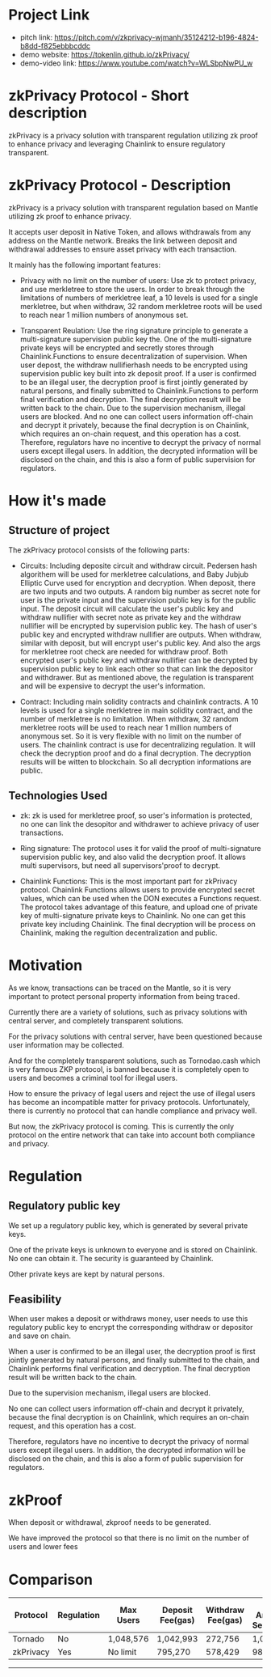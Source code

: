 # Project Link
- pitch link: https://pitch.com/v/zkprivacy-wjmanh/35124212-b196-4824-b8dd-f825ebbbcddc
- demo website: https://tokenlin.github.io/zkPrivacy/
- demo-video link:  https://www.youtube.com/watch?v=WLSbpNwPU_w


# zkPrivacy Protocol - Short description

zkPrivacy is a privacy solution with transparent regulation utilizing zk proof to enhance privacy and leveraging Chainlink to ensure regulatory transparent.


# zkPrivacy Protocol - Description

zkPrivacy is a privacy solution with transparent regulation based on Mantle utilizing zk proof to enhance privacy. 

It accepts user deposit in Native Token, and allows withdrawals from any address on the Mantle network. Breaks the link between deposit and withdrawal addresses to ensure asset privacy with each transaction.

It mainly has the following important features:

- Privacy with no limit on the number of users: Use zk to protect privacy, and use merkletree to store the users. In order to break through the limitations of numbers of merkletree leaf, a 10 levels is used for a single merkletree, but when withdraw, 32 random merkletree roots will be used to reach near 1 million numbers of anonymous set.

- Transparent Reulation: Use the ring signature principle to generate a multi-signature supervision public key the. One of the multi-signature private keys will be encrypted and secretly stores through Chainlink.Functions to ensure decentralization of supervision. When user depost, the withdraw nullifierhash needs to be encrypted using supervision public key built into zk deposit proof. If a user is confirmed to be an illegal user, the decryption proof is first jointly generated by natural persons, and finally submitted to Chainlink.Functions to perform final verification and decryption. The final decryption result will be written back to the chain. Due to the supervision mechanism, illegal users are blocked. And no one can collect users information off-chain and decrypt it privately, because the final decryption is on Chainlink, which requires an on-chain request, and this operation has a cost. Therefore, regulators have no incentive to decrypt the privacy of normal users except illegal users. In addition, the decrypted information will be disclosed on the chain, and this is also a form of public supervision for regulators.


# How it's made
## Structure of project

The zkPrivacy protocol consists of the following parts:

- Circuits: Including deposite circuit and withdraw circuit. Pedersen hash algorithem will be used for merkletree calculations, and Baby Jubjub Elliptic Curve used for encryption and decryption. When deposit, there are two inputs and two outputs. A random big number as secret note for user is the private input and the supervision public key is for the public input. 
The deposit circuit will calculate the user's public key and withdraw nullifier with secret note as private key and the withdraw nullifier will be encrypted by supervision public key. The hash of user's public key and encrypted withdraw nullifier are outputs. When withdraw, similar with deposit, but will encrypt user's public key. And also the args for merkletree root check are needed for withdraw proof. Both encrypted user's public key and withdraw nullifier can be decrypted by supervision public key to link each other so that can link the depositor and withdrawer. But as mentioned above, the regulation is transparent and will be expensive to decrypt the user's information.


- Contract: Including main solidity contracts and chainlink contracts. A 10 levels is used for a single merkletree in main solidity contract, and the number of merkletree is no limitation. When withdraw, 32 random merkletree roots will be used to reach near 1 million numbers of anonymous set. So it is very flexible with no limit on the number of users. The chainlink contract is use for decentralizing regulation. It will check the decryption proof and do a final decryption. The decryption results will be witten to blockchain. So all decryption informations are public. 


## Technologies Used
- zk: zk is used for merkletree proof, so user's information is protected, no one can link the desopitor and withdrawer to achieve privacy of user transactions.

- Ring signature: The protocol uses it for valid the proof of multi-signature supervision public key, and also valid the decryption proof. It allows multi supervisors, but need all supervisors'proof to decrypt.

- Chainlink Functions: This is the most important part for zkPrivacy protocol. Chainlink Functions allows users to provide encrypted secret values, which can be used when the DON executes a Functions request. The protocol takes advantage of this feature, and upload one of private key of multi-signature private keys to Chainlink. No one can get this private key including Chainlink. The final decryption will be process on Chainlink, making the regultion decentralization and public.








# Motivation

As we know, transactions can be traced on the Mantle, so it is very important to protect personal property information from being traced.

Currently there are a variety of solutions, such as privacy solutions with central server, and completely transparent solutions.

For the privacy solutions with central server, have been questioned because user information may be collected.

And for the completely transparent solutions, such as Tornodao.cash which is very famous ZKP protocol, is banned because it is completely open to users and becomes a criminal tool for illegal users.

How to ensure the privacy of legal users and reject the use of illegal users has become an incompatible matter for privacy protocols. Unfortunately, there is currently no protocol that can handle compliance and privacy well.

But now, the zkPrivacy protocol is coming. This is currently the only protocol on the entire network that can take into account both compliance and privacy.


# Regulation
## Regulatory public key
We set up a regulatory public key, which is generated by several private keys. 

One of the private keys is unknown to everyone and is stored on Chainlink. No one can obtain it. The security is guaranteed by Chainlink.

Other private keys are kept by natural persons.

## Feasibility
When user makes a deposit or withdraws money, user needs to use this regulatory public key to encrypt the corresponding withdraw or depositor and save on chain.

When a user is confirmed to be an illegal user, the decryption proof is first jointly generated by natural persons, and finally submitted to the chain, and Chainlink performs final verification and decryption. The final decryption result will be written back to the chain.

Due to the supervision mechanism, illegal users are blocked.

No one can collect users information off-chain and decrypt it privately, because the final decryption is on Chainlink, which requires an on-chain request, and this operation has a cost. 

Therefore, regulators have no incentive to decrypt the privacy of normal users except illegal users. In addition, the decrypted information will be disclosed on the chain, and this is also a form of public supervision for regulators.

# zkProof
When deposit or withdrawal, zkproof needs to be generated.

We have improved the protocol so that there is no limit on the number of users and lower fees



# Comparison

| Protocol | Regulation |Max Users | Deposit Fee(gas) | Withdraw Fee(gas) | Max Anonymous Set(numbers) |
|------|------|------|------|------|----------|
| Tornado |No|1,048,576| 1,042,993 | 272,756 | 1,048,576|
| zkPrivacy |Yes|No limit| 795,270 | 578,429 | 983,040|

-----------

